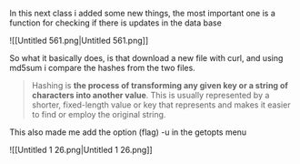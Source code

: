 In this next class i added some new things, the most important one is a function for checking if there is updates in the data base

![[Untitled 561.png|Untitled 561.png]]

So what it basically does, is that download a new file with curl, and using md5sum i compare the hashes from the two files.

> Hashing is **the process of transforming any given key or a string of characters into another value**. This is usually represented by a shorter, fixed-length value or key that represents and makes it easier to find or employ the original string.

  

This also made me add the option (flag) -u in the getopts menu

![[Untitled 1 26.png|Untitled 1 26.png]]